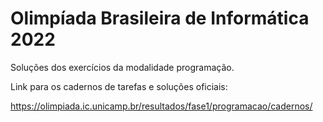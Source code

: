 # Olimpíada Brasileira de Informática 2022

Soluções dos exercícios da modalidade programação.

Link para os cadernos de tarefas e soluções oficiais:

https://olimpiada.ic.unicamp.br/resultados/fase1/programacao/cadernos/
